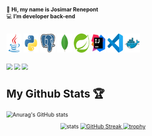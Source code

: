  👋 **Hi, my name is Josimar Renepont**<br>
 :computer: **I’m developer back-end**<br>
 

<div style="display: inline_block"><br>
<img align="center" alt="renepont-Java" height="50" width="40" src="https://raw.githubusercontent.com/devicons/devicon/master/icons/java/java-original.svg">
<img align="center" alt="renepont-Python" height="50" width="40" src="https://raw.githubusercontent.com/devicons/devicon/master/icons/python/python-original.svg">
<img align="center" alt="renepont-PostgreSQL" height="50" width="40" src="https://raw.githubusercontent.com/devicons/devicon/master/icons/postgresql/postgresql-original.svg">
<img align="center" alt="renepont-MongoDB" height="50" width="40" src="https://raw.githubusercontent.com/devicons/devicon/master/icons/mongodb/mongodb-original.svg">
<img align="center" alt="renepont-Spring" height="50" width="40" src="https://raw.githubusercontent.com/devicons/devicon/master/icons/spring/spring-original.svg">
<img align="center" alt="renepont-IntelliJ" height="50" width="40" src="https://raw.githubusercontent.com/devicons/devicon/master/icons/intellij/intellij-original.svg">
<img align="center" alt="renepont-Vscode" height="50" width="40" src="https://raw.githubusercontent.com/devicons/devicon/master/icons/vscode/vscode-original.svg">
<img align="center" alt="renepont-Docker" height="50" width="40" src="https://raw.githubusercontent.com/devicons/devicon/master/icons/docker/docker-original.svg">
</div>

##
 
<div> 
  <a href = "mailto:contatorajnrenepont@gmail.com"><img src="https://img.shields.io/badge/-Gmail-%23333?style=for-the-badge&logo=gmail&logoColor=white" target="_blank"></a>
  <a href = "mailto:contatorajnrenepont@hotmail.com"><img src="https://img.shields.io/badge/-Hotmail-%23333?style=for-the-badge&logo=hotmail&logoColor=white" target="_blank"></a>
  <a href="https://www.linkedin.com/in/josimar-renepont/" target="_blank"><img src="https://img.shields.io/badge/-LinkedIn-%230077B5?style=for-the-badge&logo=linkedin&logoColor=white" target="_blank"></a> 
</div>

<h1 font-weight="bold"> My Github Stats 🏆</h1>

![Anurag's GitHub stats](https://github-readme-stats.vercel.app/api?username=josimarrenepont&show_icons=true&theme=radical)

<div align='center'>
<img alt="stats" height="150em" src="https://github-readme-stats.vercel.app/api/top-langs/?username=Josimarrenepont&layout=compact&langs_count=7&theme=radical">
<a href="https://git.io/streak-stats">
   <img height="150em" src="http://github-readme-streak-stats.herokuapp.com?user=josimarrenepont&theme=radical" alt="GitHub Streak">
</a>
  <a href="#">
    <img  src="https://github-profile-trophy.vercel.app/?username=josimarrenepont&theme=radical&row=1&column=6" alt="trophy">
  </a>
</div>

<!---
josimarrenepont/josimarrenepont is a ✨ special ✨ repository because its `README.md` (this file) appears on your GitHub profile.
You can click the Preview link to take a look at your changes.
--->
